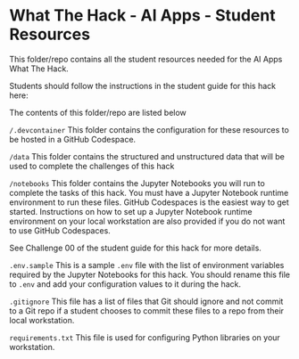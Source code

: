 # What The Hack - AI Apps - Student Resources

This folder/repo contains all the student resources needed for the AI Apps What The Hack.

Students should follow the instructions in the student guide for this hack here:

The contents of this folder/repo are listed below

`` /.devcontainer ``
This folder contains the configuration for these resources to be hosted in a GitHub Codespace.

``/data``
This folder contains the structured and unstructured data that will be used to complete the challenges of this hack

``/notebooks``
This folder contains the Jupyter Notebooks you will run to complete the tasks of this hack. You must have a Jupyter Notebook runtime environment to run these files. GitHub Codespaces is the easiest way to get started. Instructions on how to set up a Jupyter Notebook runtime environment on your local workstation are also provided if you do not want to use GitHub Codespaces.

See Challenge 00 of the student guide for this hack for more details.

``.env.sample``
This is a sample ``.env`` file with the list of environment variables required by the Jupyter Notebooks for this hack. You should rename this file to ``.env`` and add your configuration values to it during the hack.

``.gitignore``
This file has a list of files that Git should ignore and not commit to a Git repo if a student chooses to commit these files to a repo from their local workstation.

``requirements.txt``
This file is used for configuring Python libraries on your workstation.

